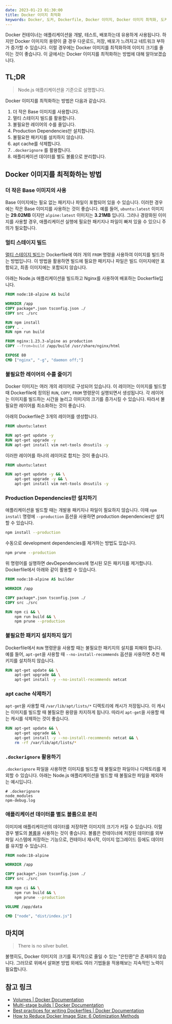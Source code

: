 ```yaml
---
date: 2023-01-23 01:30:00
title: Docker 이미지 최적화
keywords: Docker, 도커, Dockerfile, Docker 이미지, Docker 이미지 최적화, 도커 이미지, 도커 이미지 최적화
---
```


Docker 컨테이너는 애플리케이션을 개발, 테스트, 배포하는데 유용하게 사용됩니다.
하지만 Docker 이미지의 용량이 클 경우 다운로드, 저장, 배포가 느려지고 네트워크 부하가 증가할 수 있습니다.
이럴 경우에는 Docker 이미지를 최적화하여 이미지 크기를 줄이는 것이 좋습니다.
이 글에서는 Docker 이미지를 최적화하는 방법에 대해 알아보겠습니다.

## TL;DR

> Node.js 애플리케이션을 기준으로 설명합니다.

Docker 이미지를 최적화하는 방법은 다음과 같습니다.

1. 더 작은 Base 이미지를 사용합니다.
2. 멀티 스테이지 빌드를 활용합니다.
3. 불필요한 레이어의 수를 줄입니다.
4. Production Dependencies만 설치합니다.
5. 불필요한 패키지를 설치하지 않습니다.
6. apt cache를 삭제합니다.
7. `.dockerignore` 를 활용합니다.
8. 애플리케이션 데이터를 별도 볼륨으로 분리합니다.

## Docker 이미지를 최적화하는 방법

### 더 작은 Base 이미지의 사용

Base 이미지에는 필요 없는 패키지나 파일이 포함되어 있을 수 있습니다.
이러한 경우에는 작은 Base 이미지를 사용하는 것이 좋습니다.
예를 들어, `ubuntu:latest` 이미지는 **29.02MB** 이지만 `alpine:latest` 이미지는 **3.21MB** 입니다.
그러나 경량화된 이미지를 사용할 경우, 애플리케이션 실행에 필요한 패키지나 파일이 빠져 있을 수 있으니 주의가 필요합니다.

### 멀티 스테이지 빌드

[멀티 스테이지 빌드](https://docs.docker.com/build/building/multi-stage/)는 Dockerfile에 여러 개의 `FROM` 명령을 사용하여 이미지를 빌드하는 방법입니다.
이 방법을 활용하면 빌드에 필요한 패키지나 파일은 빌드 이미지에만 포함되고, 최종 이미지에는 포함되지 않습니다.

아래는 Node.js 애플리케이션을 빌드하고 Nginx를 사용하여 배포하는 Dockerfile입니다.

```dockerfile
FROM node:18-alpine AS build

WORKDIR /app
COPY package*.json tsconfig.json ./
COPY src ./src

RUN npm install
COPY . .
RUN npm run build

FROM nginx:1.23.3-alpine as production
COPY --from=build /app/build /usr/share/nginx/html

EXPOSE 80
CMD ["nginx", "-g", "daemon off;"]
```

### 불필요한 레이어의 수를 줄이기

Docker 이미지는 여러 개의 레이어로 구성되어 있습니다.
이 레이어는 이미지를 빌드할 때 Dockerfile에 정의된 `RUN`, `COPY`, `FROM` 명령문이 실행되면서 생성됩니다.
각 레이어는 이미지를 빌드하는 시간을 늘리고 이미지의 크기를 증가시킬 수 있습니다.
따라서 불필요한 레이어를 최소화하는 것이 좋습니다.

아래의 Dockerfile은 3개의 레이어를 생성합니다.

```dockerfile
FROM ubuntu:latest

RUN apt-get update -y
RUN apt-get upgrade -y
RUN apt-get install vim net-tools dnsutils -y
```

이러한 레이어를 하나의 레이어로 합치는 것이 좋습니다.

```dockerfile
FROM ubuntu:latest

RUN apt-get update -y && \
    apt-get upgrade -y && \
    apt-get install vim net-tools dnsutils -y
```

### Production Dependencies만 설치하기

애플리케이션을 빌드할 때는 개발용 패키지나 파일이 필요하지 않습니다.
이때 `npm install` 명령에 `--production` 옵션을 사용하면 production dependencies만 설치할 수 있습니다.

```bash
npm install --production
```

수동으로 development dependencies를 제거하는 방법도 있습니다.

```bash
npm prune --production
```

위 명령어를 실행하면 devDependencies에 명시된 모든 패키지를 제거합니다.
Dockerfile에서 아래와 같이 활용할 수 있습니다.

```dockerfile
FROM node:18-alpine AS builder

WORKDIR /app

COPY package*.json tsconfig.json ./
COPY src ./src

RUN npm ci && \
    npm run build && \
    npm prune --production
```

### 불필요한 패키지 설치하지 않기

Dockerfile에서 `RUN` 명령문을 사용할 때는 불필요한 패키지의 설치를 피해야 합니다.
예를 들어, `apt-get`을 사용할 때 `--no-install-recommends` 옵션을 사용하면 추천 패키지를 설치하지 않습니다.

```dockerfile
RUN apt-get update && \
    apt-get upgrade && \
    apt-get install -y --no-install-recommends netcat
```

### apt cache 삭제하기

`apt-get`을 사용할 때 `/var/lib/apt/lists/*` 디렉토리에 캐시가 저장됩니다.
이 캐시는 이미지를 빌드할 때 불필요한 용량을 차지하게 됩니다.
따라서 `apt-get`을 사용할 때는 캐시를 삭제하는 것이 좋습니다.

```dockerfile
RUN apt-get update && \
    apt-get upgrade && \
    apt-get install -y --no-install-recommends netcat && \
    rm -rf /var/lib/apt/lists/*
```

### `.dockerignore` 활용하기

`.dockerignore` 파일을 사용하면 이미지를 빌드할 때 불필요한 파일이나 디렉토리를 제외할 수 있습니다.
아래는 Node.js 애플리케이션을 빌드할 때 불필요한 파일을 제외하는 예시입니다.

```shell
# .dockerignore
node_modules
npm-debug.log
```

### 애플리케이션 데이터를 별도 볼륨으로 분리

이미지에 애플리케이션의 데이터를 저장하면 이미지의 크기가 커질 수 있습니다.
이럴 경우 별도의 [볼륨](https://docs.docker.com/storage/volumes/)을 사용하는 것이 좋습니다.
볼륨은 컨테이너에 저장된 데이터를 외부 파일 시스템에 저장하는 기능으로, 컨테이너 재시작, 이미지 업그레이드 등에도 데이터를 유지할 수 있습니다.

```dockerfile
FROM node:18-alpine

WORKDIR /app

COPY package*.json tsconfig.json ./
COPY src ./src

RUN npm ci && \
    npm run build && \
    npm prune --production

VOLUME /app/data

CMD ["node", "dist/index.js"]
```

## 마치며

> There is no silver bullet.

불행히도, Docker 이미지의 크기를 획기적으로 줄일 수 있는 "은탄환"은 존재하지 않습니다.
그러므로 위에서 살펴본 방법 외에도 여러 기법들을 적용해보는 지속적인 노력이 필요합니다.

## 참고 링크

- [Volumes | Docker Documentation](https://docs.docker.com/engine/reference/builder/#volume)
- [Multi-stage builds | Docker Documentation](https://docs.docker.com/develop/develop-images/multistage-build/)
- [Best practices for writing Dockerfiles | Docker Documentation](https://docs.docker.com/develop/develop-images/dockerfile_best-practices/)
- [How to Reduce Docker Image Size: 6 Optimization Methods](https://devopscube.com/reduce-docker-image-size/)
